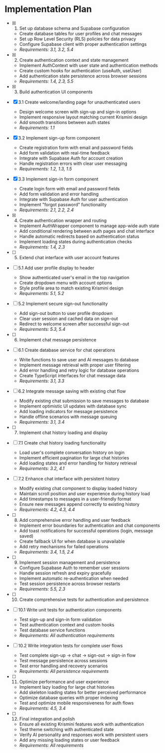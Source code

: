 # Implementation Plan

- [x] 1. Set up database schema and Supabase configuration
  - Create database tables for user profiles and chat messages
  - Set up Row Level Security (RLS) policies for data privacy
  - Configure Supabase client with proper authentication settings
  - _Requirements: 3.1, 3.2, 5.4_

- [x] 2. Create authentication context and state management
  - Implement AuthContext with user state and authentication methods
  - Create custom hooks for authentication (useAuth, useUser)
  - Add authentication state persistence across browser sessions
  - _Requirements: 1.4, 2.3, 5.5_

- [x] 3. Build authentication UI components
- [x] 3.1 Create welcome/landing page for unauthenticated users
  - Design welcome screen with sign-up and sign-in options
  - Implement responsive layout matching current Krismini design
  - Add smooth transitions between auth states
  - _Requirements: 1.1_

- [x] 3.2 Implement sign-up form component
  - Create registration form with email and password fields
  - Add form validation with real-time feedback
  - Integrate with Supabase Auth for account creation
  - Handle registration errors with clear user messaging
  - _Requirements: 1.2, 1.3, 1.5_

- [x] 3.3 Implement sign-in form component
  - Create login form with email and password fields
  - Add form validation and error handling
  - Integrate with Supabase Auth for user authentication
  - Implement "forgot password" functionality
  - _Requirements: 2.1, 2.2, 2.4_

- [x] 4. Create authentication wrapper and routing
  - Implement AuthWrapper component to manage app-wide auth state
  - Add conditional rendering between auth pages and chat interface
  - Handle automatic redirects based on authentication status
  - Implement loading states during authentication checks
  - _Requirements: 1.4, 2.3_

- [ ] 5. Extend chat interface with user account features
- [ ] 5.1 Add user profile display to header
  - Show authenticated user's email in the top navigation
  - Create dropdown menu with account options
  - Style profile area to match existing Krismini design
  - _Requirements: 5.1, 5.2_

- [ ] 5.2 Implement secure sign-out functionality
  - Add sign-out button to user profile dropdown
  - Clear user session and cached data on sign-out
  - Redirect to welcome screen after successful sign-out
  - _Requirements: 5.3, 5.4_

- [ ] 6. Implement chat message persistence
- [ ] 6.1 Create database service for chat operations
  - Write functions to save user and AI messages to database
  - Implement message retrieval with proper user filtering
  - Add error handling and retry logic for database operations
  - Create TypeScript interfaces for chat message data
  - _Requirements: 3.1, 3.3_

- [ ] 6.2 Integrate message saving with existing chat flow
  - Modify existing chat submission to save messages to database
  - Implement optimistic UI updates with database sync
  - Add loading indicators for message persistence
  - Handle offline scenarios with message queuing
  - _Requirements: 3.1, 3.4_

- [ ] 7. Implement chat history loading and display
- [ ] 7.1 Create chat history loading functionality
  - Load user's complete conversation history on login
  - Implement efficient pagination for large chat histories
  - Add loading states and error handling for history retrieval
  - _Requirements: 3.2, 4.1_

- [ ] 7.2 Enhance chat interface with persistent history
  - Modify existing chat component to display loaded history
  - Maintain scroll position and user experience during history load
  - Add timestamps to messages in a user-friendly format
  - Ensure new messages append correctly to existing history
  - _Requirements: 4.2, 4.3, 4.4_

- [ ] 8. Add comprehensive error handling and user feedback
  - Implement error boundaries for authentication and chat components
  - Add toast notifications for successful operations (login, message saved)
  - Create fallback UI for when database is unavailable
  - Add retry mechanisms for failed operations
  - _Requirements: 3.4, 1.5, 2.4_

- [ ] 9. Implement session management and persistence
  - Configure Supabase Auth to remember user sessions
  - Handle session refresh and expiry gracefully
  - Implement automatic re-authentication when needed
  - Test session persistence across browser restarts
  - _Requirements: 5.5, 2.3_

- [ ] 10. Create comprehensive tests for authentication and persistence
- [ ] 10.1 Write unit tests for authentication components
  - Test sign-up and sign-in form validation
  - Test authentication context and custom hooks
  - Test database service functions
  - _Requirements: All authentication requirements_

- [ ] 10.2 Write integration tests for complete user flows
  - Test complete sign-up → chat → sign-out → sign-in flow
  - Test message persistence across sessions
  - Test error handling and recovery scenarios
  - _Requirements: All persistence requirements_

- [ ] 11. Optimize performance and user experience
  - Implement lazy loading for large chat histories
  - Add skeleton loading states for better perceived performance
  - Optimize database queries with proper indexing
  - Test and optimize mobile responsiveness for auth flows
  - _Requirements: 4.5, 3.4_

- [ ] 12. Final integration and polish
  - Ensure all existing Krismini features work with authentication
  - Test theme switching with authenticated state
  - Verify AI personality and responses work with persistent users
  - Add any missing loading states or user feedback
  - _Requirements: All requirements_